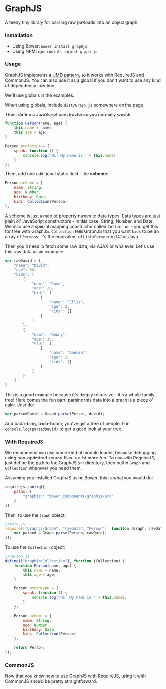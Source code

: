 GraphJS
=======

A teeny tiny library for parsing raw payloads into an object graph.

### Installation

* Using Bower: `bower install graphjs`
* Using NPM: `npm install object-graph-js`

### Usage

GraphJS implements a [UMD pattern](https://github.com/umdjs/umd), so it works with RequireJS and CommonJS. You can also use it as a global if you don't want to use any kind of dependency injection.

We'll use globals in the examples.

When using globals, include `dist/Graph.js` somewhere on the page.

Then, define a JavaScript constructor as you normally would:

```javascript
function Person(name, age) {
	this.name = name;
	this.age = age;
}

Person.prototype = {
	speak: function () {
		console.log("Hi! My name is " + this.name);
	}
};
```

Then, add one additional static field - the **scheme**:

```javascript
Person.scheme = {
	name: String,
	age: Number,
	birthday: Date,
	kids: Collection(Person)
};
```

A scheme is just a  map of property names to data types. Data types are just plain ol' JavaScript constructors - in this case, String, Number, and Date. We also use a special mapping constructor called `Collection` - you get this for free with GraphJS. `Collection` tells GraphJS that you want `kids` to be an array of `Person`s. It's the equivalent of `List<Person>` in C# or Java.

Then you'll need to fetch some raw data, via AJAX or whatever. Let's use this raw data as an example:

```javascript
var rawDavid = {
	"name": "David",
	"age": 54,
	"kids": [
		{
			"name": "Dave",
			"age": 28,
			"kids": [
				{
					"name": "Ellie",
					"age": 2,
					"kids": []
				}
			]
		},
		{
			"name": "Genny",
			"age": 30,
			"kids": [
				{
					"name": "Daemian",
					"age": 2,
					"kids": []
				}
			]
		}
	]
}
```

This is a good example because it's deeply recursive - it's a whole family tree! Here comes the fun part: parsing this data into a graph is a piece o' cake. Just do:

```javascript
var parsedDavid = Graph.parse(Person, david);
```

And bada-bing, bada-boom, you've got a tree of people. Run `console.log(parsedDavid)` to get a good look at your tree.

### With RequireJS

We recommend you use some kind of module loader, because debugging using non-optimized source files is a lot more fun. To use with RequireJS, just define the path to the GraphJS `src` directory, then pull in `Graph` and `Collection` whenever you need them.

Assuming you installed GraphJS using Bower, this is what you would do:

```javascript
requirejs.config({
	paths: {
		"graphjs": "bower_components/graphjs/src"
	}
})
```

Then, to use the `Graph` object:

```javascript
//main.js
require(["graphjs/Graph", "rawData", "Person"], function (Graph, rawData, Person) {
	var parsed = Graph.parse(Person, rawData);
});
```

To use the `Collection` object:

```javascript
//Person.js
define(["graphjs/Collection"], function (Collection) {
	function Person(name, age) {
		this.name = name;
		this.age = age;
	}

	Person.prototype = {
		speak: function () {
			console.log("Hi! My name is " + this.name);
		}
	};

	Person.scheme = {
		name: String,
		age: Number,
		birthday: Date,
		kids: Collection(Person)
	};

	return Person;
});
```

### CommonJS

Now that you know how to use GraphJS with RequireJS, using it with CommonJS should be pretty straightforward.





